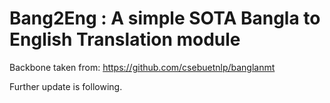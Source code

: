 # Bang2Eng : A simple SOTA Bangla to English Translation module

Backbone taken from: https://github.com/csebuetnlp/banglanmt

Further update is following.
